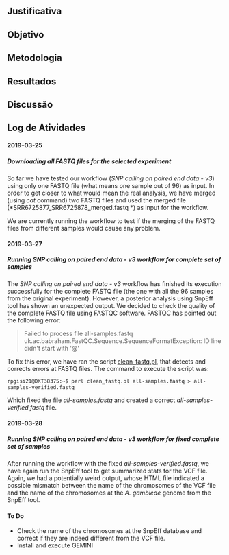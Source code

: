 ## Justificativa  
## Objetivo  
## Metodologia  
## Resultados  
## Discussão 

## Log de Atividades

#### 2019-03-25 
##### Downloading all FASTQ files for the selected experiment  
So far we have tested our workflow (*SNP calling on paired end data - v3*) using only one FASTQ file (what means one sample out of 96) as input. In order to get closer to what would mean the real analysis, we have merged (using *cat* command) two FASTQ files and used the merged file (*SRR6725877_SRR6725878_merged.fastq
*) as input for the workflow. 

We are currently running the workflow to test if the merging of the FASTQ files from different samples would cause any problem. 

#### 2019-03-27  
##### Running *SNP calling on paired end data - v3* workflow for complete set of samples  
The *SNP calling on paired end data - v3* workflow has finished its execution successfully for the complete FASTQ file (the one with all the 96 samples from the original experiment). 
However, a posterior analysis using SnpEff tool has shown an unexpected output. We decided to check the quality of the complete FASTQ file using FASTQC software. FASTQC has pointed out the following error:  
> Failed to process file all-samples.fastq  
uk.ac.babraham.FastQC.Sequence.SequenceFormatException: ID line didn't start with '@'  

To fix this error, we have ran the script [clean_fastq.pl](https://github.com/biobureaubiotech/pipelineGoldenMusselAssembly/blob/master/scripts/clean_fastq.pl), that detects and corrects errors at FASTQ files. The command to execute the script was:  
```console  
rpgisi21@DKT38375:~$ perl clean_fastq.pl all-samples.fastq > all-samples-verified.fastq  
```  

Which fixed the file *all-samples.fastq* and created a correct *all-samples-verified.fastq* file. 

#### 2019-03-28  
##### Running *SNP calling on paired end data - v3* workflow for fixed complete set of samples  
After running the workflow with the fixed *all-samples-verified.fastq*, we have again run the SnpEff tool to get summarized stats for the VCF file. Again, we had a potentially weird output, whose HTML file indicated a possible mismatch between the name of the chromosomes of the VCF file and the name of the chromosomes at the *A. gambieae* genome from the SnpEff tool.  

#### To Do  
- Check the name of the chromosomes at the SnpEff database and correct if they are indeed different from the VCF file. 
- Install and execute GEMINI
